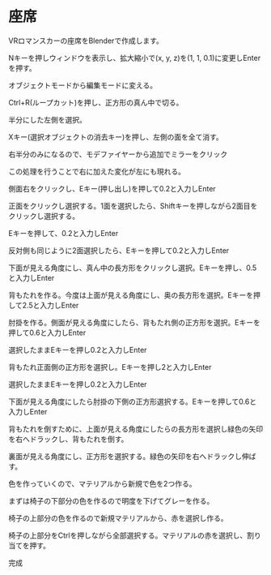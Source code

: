 # 座席

VRロマンスカーの座席をBlenderで作成します。

Nキーを押しウィンドウを表示し、拡大縮小で\(x, y, z\)を\(1, 1, 0.1\)に変更しEnterを押す。

オブジェクトモードから編集モードに変える。

Ctrl+R\(ループカット\)を押し、正方形の真ん中で切る。

半分にした左側を選択。

Xキー\(選択オブジェクトの消去キー\)を押し、左側の面を全て消す。

右半分のみになるので、モデファイヤーから追加でミラーをクリック

この処理を行うことで右に加えた変化が左にも現れる。

側面右をクリックし、Eキー\(押し出し\)を押して0.2と入力しEnter

正面をクリックし選択する。1面を選択したら、Shiftキーを押しながら2面目をクリックし選択する。

Eキーを押して、0.2と入力しEnter

反対側も同じように2面選択したら、Eキーを押して0.2と入力しEnter

下面が見える角度にし、真ん中の長方形をクリックし選択。Eキーを押し、0.5と入力しEnter

背もたれを作る。今度は上面が見える角度にし、奥の長方形を選択。Eキーを押して2.5と入力しEnter

肘掛を作る。側面が見える角度にしたら、背もたれ側の正方形を選択。Eキーを押して0.6と入力しEnter

選択したままEキーを押し0.2と入力しEnter

背もたれ正面側の正方形を選択し。Eキーを押し2と入力しEnter

選択したままEキーを押し0.2と入力しEnter

下面が見える角度にしたら肘掛の下側の正方形選択する。Eキーを押して0.6と入力しEnter

背もたれを倒すために、上面が見える角度にしたらの長方形を選択し緑色の矢印を右へドラックし、背もたれを倒す。

裏面が見える角度にし、正方形を選択する。緑色の矢印を右へドラックし伸ばす。

色を作っていくので、マテリアルから新規で色を2つ作る。

まずは椅子の下部分の色を作るので明度を下げてグレーを作る。

椅子の上部分の色を作るので新規マテリアルから、赤を選択し作る。

椅子の上部分をCtrlを押しながら全部選択する。マテリアルの赤を選択し、割り当てを押す。

完成

